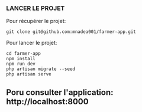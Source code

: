 

### LANCER LE PROJET

Pour récupérer le projet:
````
git clone git@github.com:mnadea001/farmer-app.git
````
Pour lancer le projet: 
```
cd farmer-app
npm install
npm run dev
php artisan migrate --seed
php artisan serve

```
Poru consulter l'application: http://localhost:8000
-------------------------

